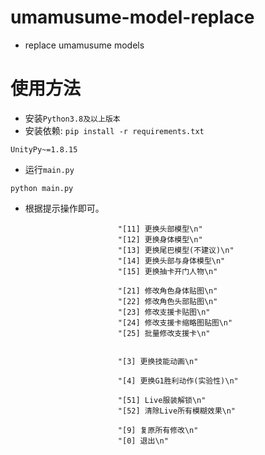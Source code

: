# umamusume-model-replace
- replace umamusume models



# 使用方法

- 安装`Python3.8及以上版本`
- 安装依赖: `pip install -r requirements.txt`

```
UnityPy~=1.8.15
```

- 运行`main.py`

```shell
python main.py
```

- 根据提示操作即可。

```
                        "[11] 更换头部模型\n"
                        "[12] 更换身体模型\n"
                        "[13] 更换尾巴模型(不建议)\n"
                        "[14] 更换头部与身体模型\n"
                        "[15] 更换抽卡开门人物\n"	
						
                        "[21] 修改角色身体贴图\n"
                        "[22] 修改角色头部贴图\n"
						"[23] 修改支援卡贴图\n"
						"[24] 修改支援卡缩略图贴图\n"
						"[25] 批量修改支援卡\n"

						
                        "[3] 更换技能动画\n"
						
                        "[4] 更换G1胜利动作(实验性)\n"
						
                        "[51] Live服装解锁\n"
                        "[52] 清除Live所有模糊效果\n"

                        "[9] 复原所有修改\n"
                        "[0] 退出\n"
```

